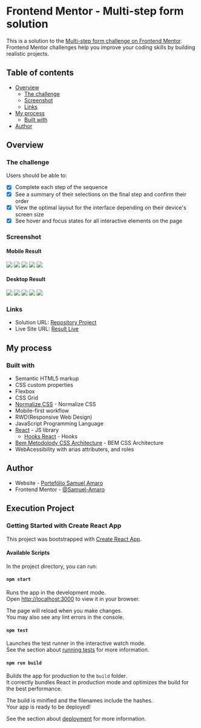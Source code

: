 # Frontend Mentor - Multi-step form solution

This is a solution to the [Multi-step form challenge on Frontend Mentor](https://www.frontendmentor.io/challenges/multistep-form-YVAnSdqQBJ). Frontend Mentor challenges help you improve your coding skills by building realistic projects. 

## Table of contents

- [Overview](#overview)
  - [The challenge](#the-challenge)
  - [Screenshot](#screenshot)
  - [Links](#links)
- [My process](#my-process)
  - [Built with](#built-with)
- [Author](#author)

## Overview

### The challenge

Users should be able to:

- [x] Complete each step of the sequence
- [x] See a summary of their selections on the final step and confirm their order
- [x] View the optimal layout for the interface depending on their device's screen size
- [x] See hover and focus states for all interactive elements on the page

### Screenshot

#### Mobile Result

![](./design/result-step-one-mobile.png)
![](./design/result-step-two-mobile.png)
![](./design/result-step-three-mobile.png)
![](./design/result-step-for-mobile.png)
![](./design/result-step-end-mobile.png)

#### Desktop Result

![](./design/result-step-one-desktop.png)
![](./design/result-step-two-desktop.png)
![](./design/result-step-three-desktop.png)
![](./design/result-step-for-desktop.png)
![](./design/result-step-end-desktop.png)

### Links

- Solution URL: [Repository Project](https://github.com/Samuel-Amaro/multi-step-form)
- Live Site URL: [Result Live](https://samuel-amaro.github.io/multi-step-form/)

## My process

### Built with

- Semantic HTML5 markup
- CSS custom properties
- Flexbox
- CSS Grid
- [Normalize CSS](https://necolas.github.io/normalize.css/) - Normalize CSS
- Mobile-first workflow
- RWD(Responsive Web Design)
- JavaScript Programming Language
- [React](https://reactjs.org/) - JS library
  - [Hooks React](https://reactjs.org/docs/hooks-intro.html) - Hooks
- [Bem Metodolody CSS Architecture](https://getbem.com/introduction/) - BEM CSS Architecture
- WebAcessibility with arias attributers, and roles


## Author

- Website - [Portefólio Samuel Amaro](https://samuel-amaro.github.io/portfolio-web/)
- Frontend Mentor - [@Samuel-Amaro](https://www.frontendmentor.io/profile/Samuel-Amaro)

## Execution Project

### Getting Started with Create React App

This project was bootstrapped with [Create React App](https://github.com/facebook/create-react-app).

#### Available Scripts

In the project directory, you can run:

#### `npm start`

Runs the app in the development mode.\
Open [http://localhost:3000](http://localhost:3000) to view it in your browser.

The page will reload when you make changes.\
You may also see any lint errors in the console.

#### `npm test`

Launches the test runner in the interactive watch mode.\
See the section about [running tests](https://facebook.github.io/create-react-app/docs/running-tests) for more information.

#### `npm run build`

Builds the app for production to the `build` folder.\
It correctly bundles React in production mode and optimizes the build for the best performance.

The build is minified and the filenames include the hashes.\
Your app is ready to be deployed!

See the section about [deployment](https://facebook.github.io/create-react-app/docs/deployment) for more information.
